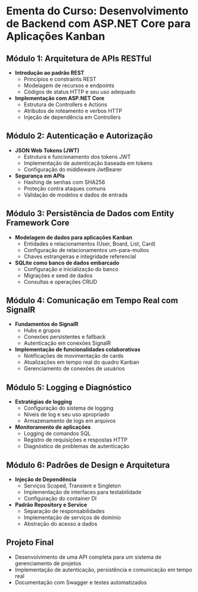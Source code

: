 # Ementa do Curso: Desenvolvimento de Backend com ASP.NET Core para Aplicações Kanban

## Módulo 1: Arquitetura de APIs RESTful
- **Introdução ao padrão REST**
  - Princípios e constraints REST
  - Modelagem de recursos e endpoints
  - Códigos de status HTTP e seu uso adequado
- **Implementação com ASP.NET Core**
  - Estrutura de Controllers e Actions
  - Atributos de roteamento e verbos HTTP
  - Injeção de dependência em Controllers

## Módulo 2: Autenticação e Autorização
- **JSON Web Tokens (JWT)**
  - Estrutura e funcionamento dos tokens JWT
  - Implementação de autenticação baseada em tokens
  - Configuração do middleware JwtBearer
- **Segurança em APIs**
  - Hashing de senhas com SHA256
  - Proteção contra ataques comuns
  - Validação de modelos e dados de entrada

## Módulo 3: Persistência de Dados com Entity Framework Core
- **Modelagem de dados para aplicações Kanban**
  - Entidades e relacionamentos (User, Board, List, Card)
  - Configuração de relacionamentos um-para-muitos
  - Chaves estrangeiras e integridade referencial
- **SQLite como banco de dados embarcado**
  - Configuração e inicialização do banco
  - Migrações e seed de dados
  - Consultas e operações CRUD

## Módulo 4: Comunicação em Tempo Real com SignalR
- **Fundamentos do SignalR**
  - Hubs e grupos
  - Conexões persistentes e fallback
  - Autenticação em conexões SignalR
- **Implementação de funcionalidades colaborativas**
  - Notificações de movimentação de cards
  - Atualizações em tempo real do quadro Kanban
  - Gerenciamento de conexões de usuários

## Módulo 5: Logging e Diagnóstico
- **Estratégias de logging**
  - Configuração do sistema de logging
  - Níveis de log e seu uso apropriado
  - Armazenamento de logs em arquivos
- **Monitoramento de aplicações**
  - Logging de comandos SQL
  - Registro de requisições e respostas HTTP
  - Diagnóstico de problemas de autenticação

## Módulo 6: Padrões de Design e Arquitetura
- **Injeção de Dependência**
  - Serviços Scoped, Transient e Singleton
  - Implementação de interfaces para testabilidade
  - Configuração do container DI
- **Padrão Repository e Service**
  - Separação de responsabilidades
  - Implementação de serviços de domínio
  - Abstração do acesso a dados

## Projeto Final
- Desenvolvimento de uma API completa para um sistema de gerenciamento de projetos
- Implementação de autenticação, persistência e comunicação em tempo real
- Documentação com Swagger e testes automatizados

